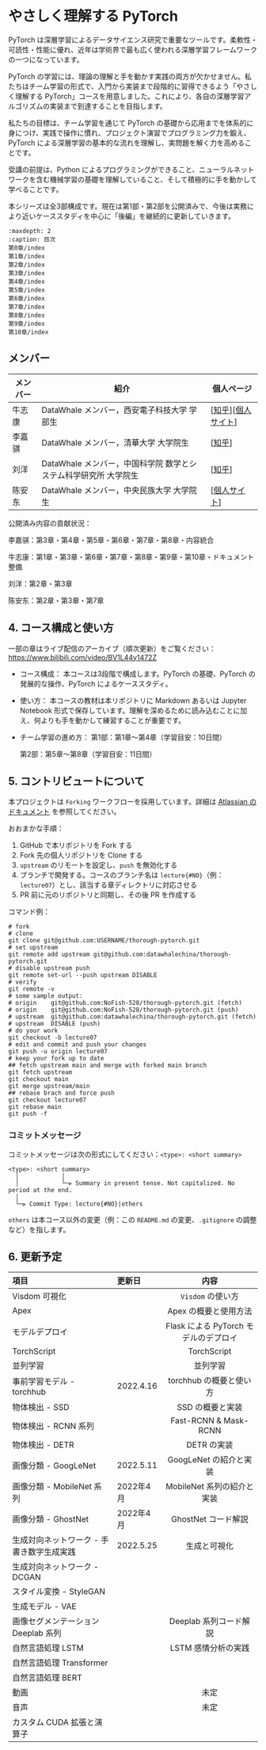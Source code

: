 # やさしく理解する PyTorch
PyTorch は深層学習によるデータサイエンス研究で重要なツールです。柔軟性・可読性・性能に優れ、近年は学術界で最も広く使われる深層学習フレームワークの一つになっています。

PyTorch の学習には、理論の理解と手を動かす実践の両方が欠かせません。私たちはチーム学習の形式で、入門から実装まで段階的に習得できるよう「やさしく理解する PyTorch」コースを用意しました。これにより、各自の深層学習アルゴリズムの実装まで到達することを目指します。

私たちの目標は、チーム学習を通じて PyTorch の基礎から応用までを体系的に身につけ、実践で操作に慣れ、プロジェクト演習でプログラミング力を鍛え、PyTorch による深層学習の基本的な流れを理解し、実問題を解く力を高めることです。

受講の前提は、Python によるプログラミングができること、ニューラルネットワークを含む機械学習の基礎を理解していること、そして積極的に手を動かして学べることです。

本シリーズは全3部構成です。現在は第1部・第2部を公開済みで、今後は実務により近いケーススタディを中心に「後編」を継続的に更新していきます。

```{toctree}
:maxdepth: 2
:caption: 目次
第0章/index
第1章/index
第2章/index
第3章/index
第4章/index
第5章/index
第6章/index
第7章/index
第8章/index
第9章/index
第10章/index
```

## メンバー
| メンバー | 紹介 | 個人ページ |
| --------------- | --------------------------------------------------- | -------------------------------------------------- |
| 牛志康 | DataWhale メンバー，西安電子科技大学 学部生 | [[知乎](https://www.zhihu.com/people/obeah-82)][[個人サイト](https://nofish-528.github.io/)] |
| 李嘉骐 | DataWhale メンバー，清華大学 大学院生 | [[知乎](https://www.zhihu.com/people/li-jia-qi-16-9/posts)] |
| 刘洋 | DataWhale メンバー，中国科学院 数学とシステム科学研究所 大学院生 | [[知乎](https://www.zhihu.com/people/ming-ren-19-34/asks)] |
| 陈安东 | DataWhale メンバー，中央民族大学 大学院生 | [[個人サイト](https://andongblue.github.io/chenandong.github.io/)] |

公開済み内容の貢献状況：

李嘉骐：第3章・第4章・第5章・第6章・第7章・第8章・内容統合

牛志康：第1章・第3章・第6章・第7章・第8章・第9章・第10章・ドキュメント整備

刘洋：第2章・第3章

陈安东：第2章・第3章・第7章

## 4. コース構成と使い方

一部の章はライブ配信のアーカイブ（順次更新）をご覧ください：https://www.bilibili.com/video/BV1L44y1472Z

- コース構成：
  本コースは3段階で構成します。PyTorch の基礎、PyTorch の発展的な操作、PyTorch によるケーススタディ。

- 使い方：
  本コースの教材は本リポジトリに Markdown あるいは Jupyter Notebook 形式で保存しています。理解を深めるために読み込むことに加え、何よりも手を動かして練習することが重要です。

- チーム学習の進め方：
  第1部：第1章〜第4章（学習目安：10日間）

  第2部：第5章〜第8章（学習目安：11日間）
  
## 5. コントリビュートについて

本プロジェクトは `Forking` ワークフローを採用しています。詳細は [Atlassian のドキュメント](https://www.atlassian.com/git/tutorials/comparing-workflows/forking-workflow) を参照してください。

おおまかな手順：

1. GitHub で本リポジトリを Fork する
1. Fork 先の個人リポジトリを Clone する
1. `upstream` のリモートを設定し、`push` を無効化する
1. ブランチで開発する。コースのブランチ名は `lecture{#NO}`（例：`lecture07`）とし、該当する章ディレクトリに対応させる
1. PR 前に元のリポジトリと同期し、その後 PR を作成する

コマンド例：

```shell
# fork
# clone
git clone git@github.com:USERNAME/thorough-pytorch.git
# set upstream
git remote add upstream git@github.com:datawhalechina/thorough-pytorch.git
# disable upstream push
git remote set-url --push upstream DISABLE
# verify
git remote -v
# some sample output:
# origin	git@github.com:NoFish-528/thorough-pytorch.git (fetch)
# origin	git@github.com:NoFish-528/thorough-pytorch.git (push)
# upstream	git@github.com:datawhalechina/thorough-pytorch.git (fetch)
# upstream	DISABLE (push)
# do your work
git checkout -b lecture07
# edit and commit and push your changes
git push -u origin lecture07
# keep your fork up to date
## fetch upstream main and merge with forked main branch
git fetch upstream
git checkout main
git merge upstream/main
## rebase brach and force push
git checkout lecture07
git rebase main
git push -f
```

### コミットメッセージ

コミットメッセージは次の形式にしてください：`<type>: <short summary>`

```
<type>: <short summary>
  │            │
  │            └─⫸ Summary in present tense. Not capitalized. No period at the end.
  │
  └─⫸ Commit Type: lecture{#NO}|others
```

`others` は本コース以外の変更（例：この `README.md` の変更、`.gitignore` の調整など）を指します。

## 6. 更新予定
| 項目 | 更新日 | 内容 |
| :---- | :---- | :----: |
| Visdom 可視化 |  | `Visdom` の使い方 |
| Apex |  | Apex の概要と使用方法 |
| モデルデプロイ |  | Flask による PyTorch モデルのデプロイ |
| TorchScript |  | TorchScript |
| 並列学習 |  | 並列学習 |
| 事前学習モデル - torchhub | 2022.4.16 | torchhub の概要と使い方 |
| 物体検出 - SSD |  | SSD の概要と実装 |
| 物体検出 - RCNN 系列 |  | Fast-RCNN & Mask-RCNN |
| 物体検出 - DETR |  | DETR の実装 |
| 画像分類 - GoogLeNet | 2022.5.11 | GoogLeNet の紹介と実装 |
| 画像分類 - MobileNet 系列 | 2022年4月 | MobileNet 系列の紹介と実装 |
| 画像分類 - GhostNet | 2022年4月 | GhostNet コード解説 |
| 生成対向ネットワーク - 手書き数字生成実践 | 2022.5.25 | 生成と可視化 |
| 生成対向ネットワーク - DCGAN |  |  |
| スタイル変換 - StyleGAN |  |  |
| 生成モデル - VAE |  |  |
| 画像セグメンテーション Deeplab 系列 |  | Deeplab 系列コード解説 |
| 自然言語処理 LSTM |  | LSTM 感情分析の実践 |
| 自然言語処理 Transformer |  |  |
| 自然言語処理 BERT |  |  |
| 動画 |  | 未定 |
| 音声 |  | 未定 |
| カスタム CUDA 拡張と演算子 |  |  |

